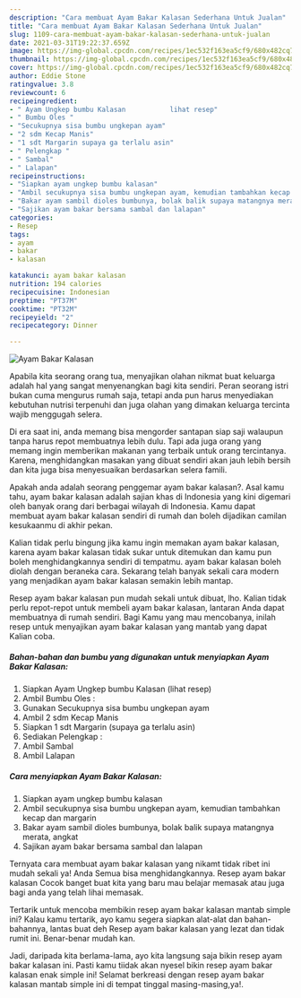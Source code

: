 ```yaml
---
description: "Cara membuat Ayam Bakar Kalasan Sederhana Untuk Jualan"
title: "Cara membuat Ayam Bakar Kalasan Sederhana Untuk Jualan"
slug: 1109-cara-membuat-ayam-bakar-kalasan-sederhana-untuk-jualan
date: 2021-03-31T19:22:37.659Z
image: https://img-global.cpcdn.com/recipes/1ec532f163ea5cf9/680x482cq70/ayam-bakar-kalasan-foto-resep-utama.jpg
thumbnail: https://img-global.cpcdn.com/recipes/1ec532f163ea5cf9/680x482cq70/ayam-bakar-kalasan-foto-resep-utama.jpg
cover: https://img-global.cpcdn.com/recipes/1ec532f163ea5cf9/680x482cq70/ayam-bakar-kalasan-foto-resep-utama.jpg
author: Eddie Stone
ratingvalue: 3.8
reviewcount: 6
recipeingredient:
- " Ayam Ungkep bumbu Kalasan           lihat resep"
- " Bumbu Oles "
- "Secukupnya sisa bumbu ungkepan ayam"
- "2 sdm Kecap Manis"
- "1 sdt Margarin supaya ga terlalu asin"
- " Pelengkap "
- " Sambal"
- " Lalapan"
recipeinstructions:
- "Siapkan ayam ungkep bumbu kalasan"
- "Ambil secukupnya sisa bumbu ungkepan ayam, kemudian tambahkan kecap dan margarin"
- "Bakar ayam sambil dioles bumbunya, bolak balik supaya matangnya merata, angkat"
- "Sajikan ayam bakar bersama sambal dan lalapan"
categories:
- Resep
tags:
- ayam
- bakar
- kalasan

katakunci: ayam bakar kalasan 
nutrition: 194 calories
recipecuisine: Indonesian
preptime: "PT37M"
cooktime: "PT32M"
recipeyield: "2"
recipecategory: Dinner

---
```



![Ayam Bakar Kalasan](https://img-global.cpcdn.com/recipes/1ec532f163ea5cf9/680x482cq70/ayam-bakar-kalasan-foto-resep-utama.jpg)

Apabila kita seorang orang tua, menyajikan olahan nikmat buat keluarga adalah hal yang sangat menyenangkan bagi kita sendiri. Peran seorang istri bukan cuma mengurus rumah saja, tetapi anda pun harus menyediakan kebutuhan nutrisi terpenuhi dan juga olahan yang dimakan keluarga tercinta wajib menggugah selera.

Di era  saat ini, anda memang bisa mengorder santapan siap saji walaupun tanpa harus repot membuatnya lebih dulu. Tapi ada juga orang yang memang ingin memberikan makanan yang terbaik untuk orang tercintanya. Karena, menghidangkan masakan yang dibuat sendiri akan jauh lebih bersih dan kita juga bisa menyesuaikan berdasarkan selera famili. 



Apakah anda adalah seorang penggemar ayam bakar kalasan?. Asal kamu tahu, ayam bakar kalasan adalah sajian khas di Indonesia yang kini digemari oleh banyak orang dari berbagai wilayah di Indonesia. Kamu dapat membuat ayam bakar kalasan sendiri di rumah dan boleh dijadikan camilan kesukaanmu di akhir pekan.

Kalian tidak perlu bingung jika kamu ingin memakan ayam bakar kalasan, karena ayam bakar kalasan tidak sukar untuk ditemukan dan kamu pun boleh menghidangkannya sendiri di tempatmu. ayam bakar kalasan boleh diolah dengan beraneka cara. Sekarang telah banyak sekali cara modern yang menjadikan ayam bakar kalasan semakin lebih mantap.

Resep ayam bakar kalasan pun mudah sekali untuk dibuat, lho. Kalian tidak perlu repot-repot untuk membeli ayam bakar kalasan, lantaran Anda dapat membuatnya di rumah sendiri. Bagi Kamu yang mau mencobanya, inilah resep untuk menyajikan ayam bakar kalasan yang mantab yang dapat Kalian coba.

<!--inarticleads1-->

##### Bahan-bahan dan bumbu yang digunakan untuk menyiapkan Ayam Bakar Kalasan:

1. Siapkan  Ayam Ungkep bumbu Kalasan           (lihat resep)
1. Ambil  Bumbu Oles :
1. Gunakan Secukupnya sisa bumbu ungkepan ayam
1. Ambil 2 sdm Kecap Manis
1. Siapkan 1 sdt Margarin (supaya ga terlalu asin)
1. Sediakan  Pelengkap :
1. Ambil  Sambal
1. Ambil  Lalapan




<!--inarticleads2-->

##### Cara menyiapkan Ayam Bakar Kalasan:

1. Siapkan ayam ungkep bumbu kalasan
1. Ambil secukupnya sisa bumbu ungkepan ayam, kemudian tambahkan kecap dan margarin
1. Bakar ayam sambil dioles bumbunya, bolak balik supaya matangnya merata, angkat
1. Sajikan ayam bakar bersama sambal dan lalapan




Ternyata cara membuat ayam bakar kalasan yang nikamt tidak ribet ini mudah sekali ya! Anda Semua bisa menghidangkannya. Resep ayam bakar kalasan Cocok banget buat kita yang baru mau belajar memasak atau juga bagi anda yang telah lihai memasak.

Tertarik untuk mencoba membikin resep ayam bakar kalasan mantab simple ini? Kalau kamu tertarik, ayo kamu segera siapkan alat-alat dan bahan-bahannya, lantas buat deh Resep ayam bakar kalasan yang lezat dan tidak rumit ini. Benar-benar mudah kan. 

Jadi, daripada kita berlama-lama, ayo kita langsung saja bikin resep ayam bakar kalasan ini. Pasti kamu tiidak akan nyesel bikin resep ayam bakar kalasan enak simple ini! Selamat berkreasi dengan resep ayam bakar kalasan mantab simple ini di tempat tinggal masing-masing,ya!.


